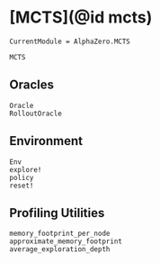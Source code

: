 # [MCTS](@id mcts)

```@meta
CurrentModule = AlphaZero.MCTS
```

```@docs
MCTS
```

## Oracles

```@docs
Oracle
RolloutOracle
```

## Environment

```@docs
Env
explore!
policy
reset!
```

## Profiling Utilities

```@docs
memory_footprint_per_node
approximate_memory_footprint
average_exploration_depth
```
